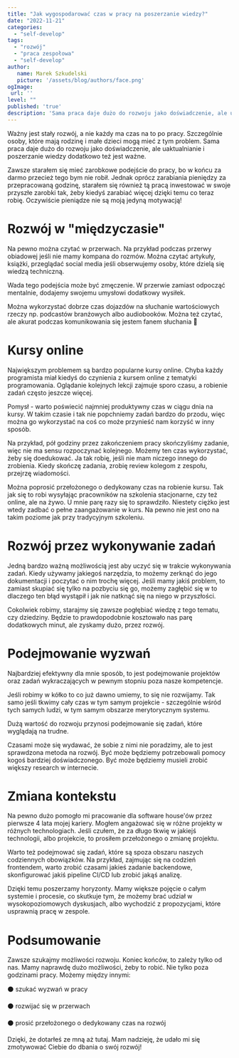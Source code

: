 ```yaml
---
title: "Jak wygospodarować czas w pracy na poszerzanie wiedzy?"
date: "2022-11-21"
categories: 
  - "self-develop"
tags: 
  - "rozwój"
  - "praca zespołowa"
  - "self-develop"
author:
   name: Marek Szkudelski
   picture: '/assets/blog/authors/face.png'
ogImage:
 url: ''
level: ""
published: 'true'
description: 'Sama praca daje dużo do rozwoju jako doświadczenie, ale uaktualnianie i poszerzanie wiedzy dodatkowo też jest ważne. Dzielę się sposobami, które wykorzystuję do rozwoju na etacie'
---
```

Ważny jest stały rozwój, a nie każdy ma czas na to po pracy. Szczególnie osoby, które mają rodzinę i małe dzieci mogą mieć z tym problem. Sama praca daje dużo do rozwoju jako doświadczenie, ale uaktualnianie i poszerzanie wiedzy dodatkowo też jest ważne.

Zawsze starałem się mieć zarobkowe podejście do pracy, bo w końcu za darmo przecież tego bym nie robił. Jednak oprócz zarabiania pieniędzy za przepracowaną godzinę, starałem się również tą pracą inwestować w swoje przyszłe zarobki tak, żeby kiedyś zarabiać więcej dzięki temu co teraz robię. Oczywiście pieniądze nie są moją jedyną motywacją!

# Rozwój w "międzyczasie"

Na pewno można czytać w przerwach. Na przykład podczas przerwy obiadowej jeśli nie mamy kompana do rozmów. Można czytać artykuły, książki, przeglądać social media jeśli obserwujemy osoby, które dzielą się wiedzą techniczną.

Wada tego podejścia może być zmęczenie. W przerwie zamiast odpocząć mentalnie, dodajemy swojemu umysłowi dodatkowy wysiłek.

Można wykorzystać dobrze czas dojazdów na słuchanie wartościowych rzeczy np. podcastów branżowych albo audiobooków. Można też czytać, ale akurat podczas komunikowania się jestem fanem słuchania 🙂

# Kursy online

Największym problemem są bardzo popularne kursy online. Chyba każdy programista miał kiedyś do czynienia z kursem online z tematyki programowania. Oglądanie kolejnych lekcji zajmuje sporo czasu, a robienie zadań często jeszcze więcej.

Pomysł - warto poświecić najmniej produktywny czas w ciągu dnia na kursy. W takim czasie i tak nie popchniemy zadań bardzo do przodu, więc można go wykorzystać na coś co może przynieść nam korzyść w inny sposób.

Na przykład, pół godziny przez zakończeniem pracy skończyliśmy zadanie, więc nie ma sensu rozpoczynać kolejnego. Możemy ten czas wykorzystać, żeby się doedukować. Ja tak robię, jeśli nie mam niczego innego do zrobienia. Kiedy skończę zadania, zrobię review kolegom z zespołu, przejrzę wiadomości.

Można poprosić przełożonego o dedykowany czas na robienie kursu. Tak jak się to robi wysyłając pracowników na szkolenia stacjonarne, czy też online, ale na żywo. U mnie parę razy się to sprawdziło. Niestety ciężko jest wtedy zadbać o pełne zaangażowanie w kurs. Na pewno nie jest ono na takim poziome jak przy tradycyjnym szkoleniu.

# Rozwój przez wykonywanie zadań

Jedną bardzo ważną możliwością jest aby uczyć się w trakcie wykonywania zadań. Kiedy używamy jakiegoś narzędzia, to możemy zerknąć do jego dokumentacji i poczytać o nim trochę więcej. Jeśli mamy jakiś problem, to zamiast skupiać się tylko na pozbyciu się go, możemy zagłębić się w to dlaczego ten błąd wystąpił i jak nie natknąć się na niego w przyszłości.

Cokolwiek robimy, starajmy się zawsze pogłębiać wiedzę z tego tematu, czy dziedziny. Będzie to prawdopodobnie kosztowało nas parę dodatkowych minut, ale zyskamy dużo, przez rozwój.

# Podejmowanie wyzwań

Najbardziej efektywny dla mnie sposób, to jest podejmowanie projektów oraz zadań wykraczających w pewnym stopniu poza nasze kompetencje.

Jeśli robimy w kółko to co już dawno umiemy, to się nie rozwijamy. Tak samo jeśli tkwimy cały czas w tym samym projekcie - szczególnie wśród tych samych ludzi, w tym samym obszarze merytorycznym systemu.

Dużą wartość do rozwoju przynosi podejmowanie się zadań, które wyglądają na trudne.

Czasami może się wydawać, że sobie z nimi nie poradzimy, ale to jest sprawdzona metoda na rozwój. Być może będziemy potrzebowali pomocy kogoś bardziej doświadczonego. Być może będziemy musieli zrobić większy research w internecie.

# Zmiana kontekstu

Na pewno dużo pomogło mi pracowanie dla software house'ów przez pierwsze 4 lata mojej kariery. Mogłem angażować się w różne projekty w różnych technologiach. Jeśli czułem, że za długo tkwię w jakiejś technologii, albo projekcie, to prosiłem przełożonego o zmianę projektu.

Warto też podejmować się zadań, które są spoza obszaru naszych codziennych obowiązków. Na przykład, zajmując się na codzień frontendem, warto zrobić czasami jakieś zadanie backendowe, skonfigurować jakiś pipeline CI/CD lub zrobić jakąś analizę.

Dzięki temu poszerzamy horyzonty. Mamy większe pojęcie o całym systemie i procesie, co skutkuje tym, że możemy brać udział w wysokopoziomowych dyskusjach, albo wychodzić z propozycjami, które usprawnią pracę w zespole.

# Podsumowanie

Zawsze szukajmy możliwości rozwoju. Koniec końców, to zależy tylko od nas. Mamy naprawdę dużo możliwości, żeby to robić. Nie tylko poza godzinami pracy. Możemy między innymi:

⚫️  szukać wyzwań w pracy

⚫️  rozwijać się w przerwach

⚫️  prosić przełożonego o dedykowany czas na rozwój

Dzięki, że dotarłeś ze mną aż tutaj. Mam nadzieję, że udało mi się zmotywować Ciebie do dbania o swój rozwój!
